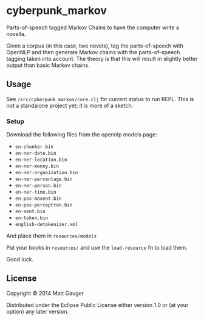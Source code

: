 # cyberpunk_markov

Parts-of-speech tagged Markov Chains to have the computer write a novella.

Given a corpus (in this case, two novels), tag the parts-of-speech with OpenNLP and then generate Markov chains with the parts-of-speech tagging taken into account. The theory is that this will result in slightly better output than basic Markov chains.

## Usage

See `/src/cyberpunk_markov/core.clj` for current status to run REPL. This is not a standalone project yet; it is more of a sketch.

### Setup

Download the following files from the opennlp models page:

* `en-chunker.bin`
* `en-ner-date.bin`
* `en-ner-location.bin`
* `en-ner-money.bin`
* `en-ner-organization.bin`
* `en-ner-percentage.bin`
* `en-ner-person.bin`
* `en-ner-time.bin`
* `en-pos-maxent.bin`
* `en-pos-perceptron.bin`
* `en-sent.bin`
* `en-token.bin`
* `english-detokenizer.xml`

And place them in `resources/models`

Put your books in `resources/` and use the `load-resource` fn to load them.

Good luck.

## License

Copyright © 2014 Matt Gauger

Distributed under the Eclipse Public License either version 1.0 or (at
your option) any later version.
